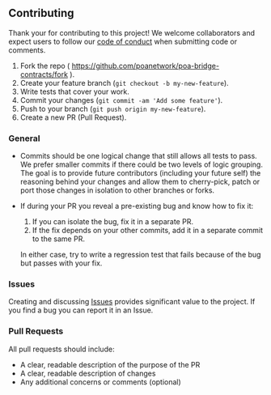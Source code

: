 ## Contributing

Thank your for contributing to this project! We welcome collaborators and expect users to follow our [code of conduct](CODE_OF_CONDUCT.md) when submitting code or comments.

1. Fork the repo ( https://github.com/poanetwork/poa-bridge-contracts/fork ).
2. Create your feature branch (`git checkout -b my-new-feature`).
3. Write tests that cover your work.
4. Commit your changes (`git commit -am 'Add some feature'`).
5. Push to your branch (`git push origin my-new-feature`).
6. Create a new PR (Pull Request).

### General
   
* Commits should be one logical change that still allows all tests to pass.  We prefer smaller commits if there could be two levels of logic grouping.  The goal is to provide future contributors (including your future self) the reasoning behind your changes and allow them to cherry-pick, patch or port those changes in isolation to other branches or forks.
* If during your PR you reveal a pre-existing bug and know how to fix it:
  1. If you can isolate the bug, fix it in a separate PR.
  2. If the fix depends on your other commits, add it in a separate commit to the same PR.  

    In either case, try to write a regression test that fails because of the bug but passes with your fix.

### Issues
Creating and discussing [Issues](https://github.com/poanetwork/poa-bridge-contracts/issues) provides significant value to the project. If you find a bug you can report it in an Issue.     

### Pull Requests
All pull requests should include: 
* A clear, readable description of the purpose of the PR
* A clear, readable description of changes
* Any additional concerns or comments (optional)